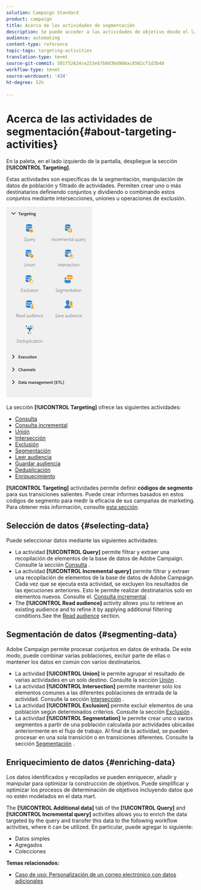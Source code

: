 ```yaml
---
solution: Campaign Standard
product: campaign
title: Acerca de las actividades de segmentación
description: Se puede acceder a las actividades de objetivo desde el lado izquierdo de la pantalla.
audience: automating
content-type: reference
topic-tags: targeting-activities
translation-type: tm+mt
source-git-commit: 501f52624ce253eb7b0d36d908ac8502cf1d3b48
workflow-type: tm+mt
source-wordcount: '434'
ht-degree: 52%

---
```



# Acerca de las actividades de segmentación{#about-targeting-activities}

En la paleta, en el lado izquierdo de la pantalla, despliegue la sección **[!UICONTROL Targeting]**.

Estas actividades son específicas de la segmentación, manipulación de datos de población y filtrado de actividades. Permiten crear uno o más destinatarios definiendo conjuntos y dividiendo o combinando estos conjuntos mediante intersecciones, uniones u operaciones de exclusión.

![](assets/wkf_targeting_activities.png)

La sección **[!UICONTROL Targeting]** ofrece las siguientes actividades:

* [Consulta](../../automating/using/query.md)
* [Consulta incremental](../../automating/using/incremental-query.md)
* [Unión](../../automating/using/union.md)
* [Intersección](../../automating/using/intersection.md)
* [Exclusión](../../automating/using/exclusion.md)
* [Segmentación](../../automating/using/segmentation.md)
* [Leer audiencia](../../automating/using/read-audience.md)
* [Guardar audiencia](../../automating/using/save-audience.md)
* [Deduplicación](../../automating/using/deduplication.md)
* [Enriquecimiento](../../automating/using/enrichment.md)

**[!UICONTROL Targeting]** actividades permite definir **códigos de segmento** para sus transiciones salientes. Puede crear informes basados en estos códigos de segmento para medir la eficacia de sus campañas de marketing. Para obtener más información, consulte [esta sección](../../reporting/using/creating-a-report-workflow-segment.md).

## Selección de datos {#selecting-data}

Puede seleccionar datos mediante las siguientes actividades:

* La actividad **[!UICONTROL Query]** permite filtrar y extraer una recopilación de elementos de la base de datos de Adobe Campaign. Consulte la sección [Consulta](../../automating/using/query.md) .
* La actividad **[!UICONTROL Incremental query]** permite filtrar y extraer una recopilación de elementos de la base de datos de Adobe Campaign. Cada vez que se ejecuta esta actividad, se excluyen los resultados de las ejecuciones anteriores. Esto le permite realizar destinatarios solo en elementos nuevos. Consulte el. [Consulta incremental](../../automating/using/incremental-query.md) .
* The **[!UICONTROL Read audience]** activity allows you to retrieve an existing audience and to refine it by applying additional filtering conditions.See the [Read audience](../../automating/using/read-audience.md) section.

## Segmentación de datos {#segmenting-data}

Adobe Campaign permite procesar conjuntos en datos de entrada. De este modo, puede combinar varias poblaciones, excluir parte de ellas o mantener los datos en común con varios destinatarios.

* La actividad **[!UICONTROL Union]** le permite agrupar el resultado de varias actividades en un solo destino. Consulte la sección [Unión](../../automating/using/union.md) .
* La actividad **[!UICONTROL Intersection]** permite mantener solo los elementos comunes a las diferentes poblaciones de entrada de la actividad. Consulte la sección [Intersección](../../automating/using/intersection.md) .
* La actividad **[!UICONTROL Exclusion]** permite excluir elementos de una población según determinados criterios. Consulte la sección [Exclusión](../../automating/using/exclusion.md) .
* La actividad **[!UICONTROL Segmentation]** le permite crear uno o varios segmentos a partir de una población calculada por actividades ubicadas anteriormente en el flujo de trabajo. Al final de la actividad, se pueden procesar en una sola transición o en transiciones diferentes. Consulte la sección [Segmentación](../../automating/using/segmentation.md) .

## Enriquecimiento de datos {#enriching-data}

Los datos identificados y recopilados se pueden enriquecer, añadir y manipular para optimizar la construcción de objetivos. Puede simplificar y optimizar los procesos de determinación de objetivos incluyendo datos que no estén modelados en el data mart.

The **[!UICONTROL Additional data]** tab of the **[!UICONTROL Query]** and **[!UICONTROL Incremental query]** activities allows you to enrich the data targeted by the query and transfer this data to the following workflow activities, where it can be utilized. En particular, puede agregar lo siguiente:

* Datos simples
* Agregados
* Colecciones

**Temas relacionados:**

* [Caso de uso: Personalización de un correo electrónico con datos adicionales](../../automating/using/personalizing-email-with-additional-data.md)
